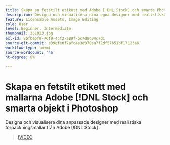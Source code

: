 ```yaml
---
title: Skapa en fetstilt etikett med Adobe [!DNL Stock] och smarta Photoshop-objekt
description: Designa och visualisera dina egna designer med realistiska förpackningsmallar från Adobe [!DNL Stock]
feature: Licensable Assets, Image Editing
role: User
level: Beginner, Intermediate
thumbnail: 331823.jpg
exl-id: 8bfbebf8-70f9-4cf2-a89f-bc7d8c04c7d1
source-git-commit: e39efe0f7afc4e3e970ea7f2df57b51bf17123a6
workflow-type: tm+mt
source-wordcount: '46'
ht-degree: 0%

---
```


# Skapa en fetstilt etikett med mallarna Adobe [!DNL Stock] och smarta objekt i Photoshop

Designa och visualisera dina anpassade designer med realistiska förpackningsmallar från Adobe [!DNL Stock]    .

>[!VIDEO](https://video.tv.adobe.com/v/331823?hidetitle=true)
